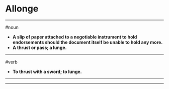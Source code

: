 # Allonge
---
#noun
- **A slip of paper attached to a negotiable instrument to hold endorsements should the document itself be unable to hold any more.**
- **A thrust or pass; a lunge.**
---
#verb
- **To thrust with a sword; to lunge.**
---
---
